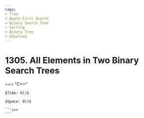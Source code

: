 ```yaml
---
tags:
- Tree
- Depth-First Search
- Binary Search Tree
- Sorting
- Binary Tree
- Unsolved
---
```



# 1305. All Elements in Two Binary Search Trees

=== "C++"

    $Time: O()$

    $Space: O()$

    ```c++
    ```